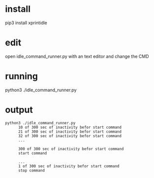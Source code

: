 # install 
pip3 install xprintidle

# edit
open idle_command_runner.py with an text editor and change the CMD


# running
python3 ./idle_command_runner.py


# output
```
python3 ./idle_command_runner.py 
      10 of 300 sec of inactivity befor start command
      21 of 300 sec of inactivity befor start command
      32 of 300 sec of inactivity befor start command
      ...

      300 of 300 sec of inactivity befor start command
      start command

      ...
      1 of 300 sec of inactivity befor start command
      stop command
```

